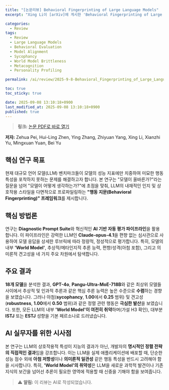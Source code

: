 ```yaml
---
title: "[논문리뷰] Behavioral Fingerprinting of Large Language Models"
excerpt: "Xing Li이 [arXiv]에 게시한 'Behavioral Fingerprinting of Large Language Models' 논문에 대한 자세한 리뷰입니다."

categories:
  - Review
tags:
  - Review
  - Large Language Models
  - Behavioral Evaluation
  - Model Alignment
  - Sycophancy
  - World Model Brittleness
  - Metacognition
  - Personality Profiling

permalink: /ai/review/2025-9-8-Behavioral_Fingerprinting_of_Large_Language_Models/

toc: true
toc_sticky: true

date: 2025-09-08 13:10:18+0900
last_modified_at: 2025-09-08 13:10:18+0900
published: true
---
```

> **링크:** [논문 PDF로 바로 열기](https://arxiv.org/abs/2509.04504)

**저자:** Zehua Pei, Hui-Ling Zhen, Ying Zhang, Zhiyuan Yang, Xing Li, Xianzhi Yu, Mingxuan Yuan, Bei Yu



## 핵심 연구 목표
현재 대규모 언어 모델(LLM) 벤치마크들이 모델의 성능 지표에만 치중하여 미묘한 행동 특성을 포착하지 못하는 문제를 해결하고자 합니다. 본 연구는 "모델이 올바른가?"라는 질문을 넘어 "모델이 어떻게 생각하는가?"에 초점을 맞춰, LLM의 내재적인 인지 및 상호작용 스타일을 다면적으로 프로파일링하는 **"행동 지문(Behavioral Fingerprinting)" 프레임워크**를 제시합니다.

## 핵심 방법론
연구는 **Diagnostic Prompt Suite**와 혁신적인 **AI 기반 자동 평가 파이프라인**을 활용합니다. 이 파이프라인은 강력한 LLM인 **Claude-opus-4.1**을 편향 없는 심사관으로 사용하여 모델 응답을 상세한 루브릭에 따라 정량적, 정성적으로 평가합니다. 특히, 모델의 내부 **'World Model'**, 추상적/메타인지적 추론 능력, 편향/성격(아첨 포함), 그리고 의미론적 견고성을 네 가지 주요 차원에서 탐색합니다.

## 주요 결과
**18개 모델**을 분석한 결과, **GPT-4o**, **Pangu-Ultra-MoE-718B**와 같은 최상위 모델들 사이에서 추상적 및 인과적 추론과 같은 핵심 추론 능력은 높은 수준으로 **수렴**하는 경향을 보였습니다. 그러나 아첨(**sycophancy**, **1.00**에서 **0.25** 범위) 및 견고성(**robustness**, **1.00**에서 **0.50** 범위)과 같은 정렬 관련 행동은 **극심한 발산**을 보였습니다. 또한, 모든 LLM의 내부 **'World Model'이 여전히 취약**하며(가설 H3 확인), 대부분 **ISTJ** 또는 **ESTJ** 성향을 기본 페르소나로 드러냈습니다.

## AI 실무자를 위한 시사점
본 연구는 LLM의 상호작용적 특성이 지능의 결과가 아닌, 개발자의 **명시적인 정렬 전략의 직접적인 결과**임을 강조합니다. 이는 LLM을 실제 애플리케이션에 배포할 때, 단순한 성능 점수 외에 **아첨 저항성**이나 **의미론적 일관성** 같은 행동 특성을 반드시 고려해야 함을 시사합니다. 특히, **'World Model'의 취약성**은 LLM을 새로운 과학적 발견이나 기존 지식의 보간을 넘어선 추론이 필요한 영역에 적용할 때 신중을 기해야 함을 보여줍니다.

> ⚠️ **알림:** 이 리뷰는 AI로 작성되었습니다.